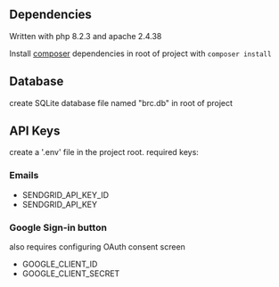 ## Dependencies
Written with php 8.2.3 and apache 2.4.38

Install [composer](https://getcomposer.org/) dependencies in root of project with `composer install`

## Database
create SQLite database file named "brc.db" in root of project

## API Keys
create a '.env' file in the project root. required keys:

### Emails
- SENDGRID_API_KEY_ID
- SENDGRID_API_KEY

### Google Sign-in button
also requires configuring OAuth consent screen
- GOOGLE_CLIENT_ID
- GOOGLE_CLIENT_SECRET
